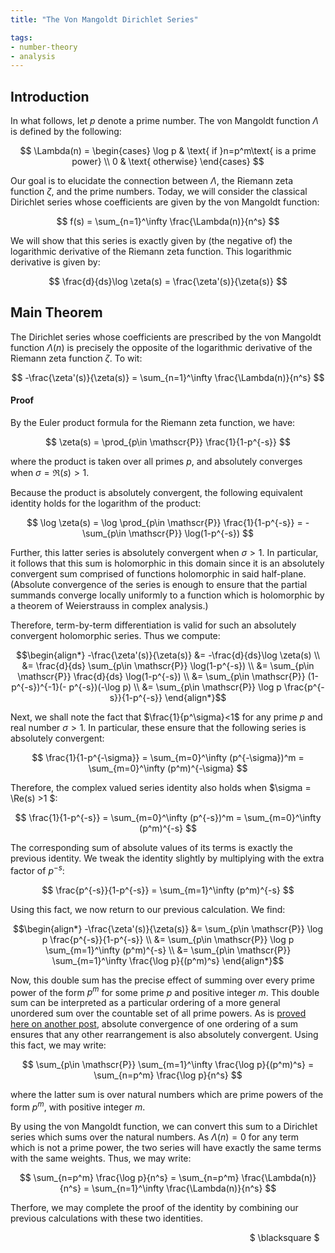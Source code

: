 ```yaml
---
title: "The Von Mangoldt Dirichlet Series"

tags:
- number-theory
- analysis
---
```


## Introduction
In what follows, let $p$ denote a prime number. The von Mangoldt function $\Lambda$ is defined by the following:

$$
\Lambda(n) = \begin{cases} 
\log p & \text{ if }n=p^m\text{ is a prime power} \\
0 & \text{ otherwise}
\end{cases}
$$

Our goal is to elucidate the connection between $\Lambda$, the Riemann zeta function $\zeta$, and the prime numbers. Today, we will consider the classical Dirichlet series whose coefficients are given by the von Mangoldt function: 

$$ f(s) = \sum_{n=1}^\infty \frac{\Lambda(n)}{n^s} $$

We will show that this series is exactly given by (the negative of) the logarithmic derivative of the Riemann zeta function. This logarithmic derivative is given by:

$$ \frac{d}{ds}\log \zeta(s) = \frac{\zeta'(s)}{\zeta(s)} $$

## Main Theorem

The Dirichlet series whose coefficients are prescribed by the von Mangoldt function $\Lambda(n)$ is precisely the opposite of the logarithmic derivative of the Riemann zeta function $\zeta$. To wit:

$$ -\frac{\zeta'(s)}{\zeta(s)} = \sum_{n=1}^\infty \frac{\Lambda(n)}{n^s} $$

#### Proof 

By the Euler product formula for the Riemann zeta function, we have:

$$ \zeta(s) = \prod_{p\in \mathscr{P}} \frac{1}{1-p^{-s}} $$

where the product is taken over all primes $p$, and absolutely converges when $\sigma=\Re(s)>1$. 

Because the product is absolutely convergent, the following equivalent identity holds for the logarithm of the product: 

$$ \log \zeta(s) = \log \prod_{p\in \mathscr{P}} \frac{1}{1-p^{-s}} = -\sum_{p\in \mathscr{P}} \log(1-p^{-s}) $$

Further, this latter series is absolutely convergent when $\sigma >1$. In particular, it follows that this sum is holomorphic in this domain since it is an absolutely convergent sum comprised of functions holomorphic in said half-plane. (Absolute convergence of the series is enough to ensure that the partial summands converge locally uniformly to a function which is holomorphic by a theorem of Weierstrauss in complex analysis.) 

Therefore, term-by-term differentiation is valid for such an absolutely convergent holomorphic series. Thus we compute:

$$\begin{align*}
-\frac{\zeta'(s)}{\zeta(s)} &= -\frac{d}{ds}\log \zeta(s) \\
    &= \frac{d}{ds} \sum_{p\in \mathscr{P}} \log(1-p^{-s}) \\
    &= \sum_{p\in \mathscr{P}} \frac{d}{ds} \log(1-p^{-s}) \\
    &= \sum_{p\in \mathscr{P}} (1-p^{-s})^{-1}(- p^{-s})(-\log p) \\
    &= \sum_{p\in \mathscr{P}} \log p \frac{p^{-s}}{1-p^{-s}}
\end{align*}$$

Next, we shall note the fact that $\frac{1}{p^\sigma}<1$ for any prime $p$ and real number $\sigma >1$. In particular, these ensure that the following series is absolutely convergent: 

$$ \frac{1}{1-p^{-\sigma}} = \sum_{m=0}^\infty (p^{-\sigma})^m = \sum_{m=0}^\infty (p^m)^{-\sigma} $$

Therefore, the complex valued series identity also holds when $\sigma = \Re(s) >1 $:

$$ \frac{1}{1-p^{-s}} = \sum_{m=0}^\infty (p^{-s})^m = \sum_{m=0}^\infty (p^m)^{-s} $$

The corresponding sum of absolute values of its terms is exactly the previous identity. We tweak the identity slightly by multiplying with the extra factor of $p^{-s}$:

$$ \frac{p^{-s}}{1-p^{-s}} = \sum_{m=1}^\infty (p^m)^{-s} $$

Using this fact, we now return to our previous calculation. We find:

$$\begin{align*}
-\frac{\zeta'(s)}{\zeta(s)} &= \sum_{p\in \mathscr{P}} \log p \frac{p^{-s}}{1-p^{-s}} \\
    &= \sum_{p\in \mathscr{P}} \log p \sum_{m=1}^\infty (p^m)^{-s} \\
    &= \sum_{p\in \mathscr{P}} \sum_{m=1}^\infty \frac{\log p}{(p^m)^s}
\end{align*}$$

Now, this double sum has the precise effect of summing over every prime power of the form $p^m$ for some prime $p$ and positive integer $m$. This double sum can be interpreted as a particular ordering of a more general unordered sum over the countable set of all prime powers. As is [proved here on another post](https://willhoffer.com/2021-11-24/absolute-convergence-of-unordered-sums/), absolute convergence of one ordering of a sum ensures that any other rearrangement is also absolutely convergent. Using this fact, we may write:

$$ \sum_{p\in \mathscr{P}} \sum_{m=1}^\infty \frac{\log p}{(p^m)^s} = \sum_{n=p^m} \frac{\log p}{n^s} $$

where the latter sum is over natural numbers which are prime powers of the form $p^m$, with positive integer $m$.

By using the von Mangoldt function, we can convert this sum to a Dirichlet series which sums over the natural numbers. As $\Lambda(n)=0$ for any term which is not a prime power, the two series will have exactly the same terms with the same weights. Thus, we may write:

$$ \sum_{n=p^m} \frac{\log p}{n^s} = \sum_{n=p^m} \frac{\Lambda(n)}{n^s} = \sum_{n=1}^\infty \frac{\Lambda(n)}{n^s} $$

Therfore, we may complete the proof of the identity by combining our previous calculations with these two identities. 
<div style="text-align: right; margin:1vw">$ \blacksquare $</div>

